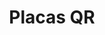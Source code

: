 ---
metaTitle: Placas QR | Repro Disseny
metaDescription: Placas QR personalizadas con calidad profesional en Cataluña.
keywords:
- placas qr
searchTerms:
- placas qr
image: /img/productos/mockupProduct.webp
galleryImages: []
alt: alt descripció de la foto
slug: placas-r
category: hoteles-restaurantes
sku: 01-HORE-0013
price: 0
brand: Reprodisseny
inStock: true
formFields: []
ratingValue: 0
reviewCount: 0
schemaType: Product
type: producto
title: Placas QR
description: descripción genérica de mi producto para probar
priceCurrency: EUR
schema:
  '@type': Product
  name: Placas QR
  description: descripción genérica de mi producto para probar
  image: https://reprodisseny.com/img/productos/mockupProduct.webp
  sku: 01-HORE-0013
  brand:
    '@type': Organization
    name: Repro Disseny
  offers:
    '@type': Offer
    price: 0
    priceCurrency: EUR
    availability: https://schema.org/InStock
nav: Placas QR
faqs: []
---